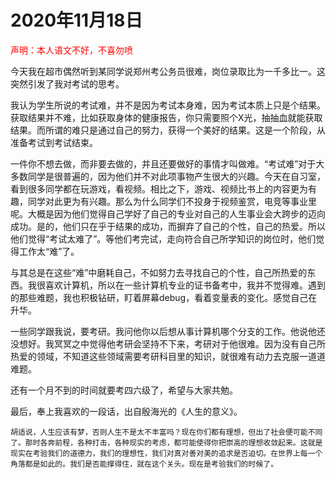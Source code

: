 # 2020年11月18日

<font color="red">声明：本人语文不好，不喜勿喷 </font>

今天我在超市偶然听到某同学说郑州考公务员很难，岗位录取比为一千多比一。这突然引发了我对考试的思考。

我认为学生所说的考试难，并不是因为考试本身难，因为考试本质上只是个结果。获取结果并不难，比如获取身体的健康报告，你只需要照个X光，抽抽血就能获取结果。而所谓的难只是通过自己的努力，获得一个美好的结果。这是一个阶段，从准备考试到考试结束。

一件你不想去做，而非要去做的，并且还要做好的事情才叫做难。“考试难”对于大多数同学是很普遍的，因为他们并不对此项事物产生很大的兴趣。今天在自习室，看到很多同学都在玩游戏，看视频。相比之下，游戏、视频比书上的内容更为有趣，同学对此更为有兴趣。那么为什么同学们不投身于视频鉴赏，电竞等事业里呢。大概是因为他们觉得自己学好了自己的专业对自己的人生事业会大跨步的迈向成功。是的，他们只在乎于结果的成功，而摒弃了自己的个性，自己的热爱。所以他们觉得“考试太难了”。等他们考完试，走向符合自己所学知识的岗位时，他们觉得工作太“难”了。

与其总是在这些“难”中磨耗自己，不如努力去寻找自己的个性，自己所热爱的东西。我很喜欢计算机，所以在一些计算机专业的证书备考中，我并不觉得难。遇到的那些难题，我也积极钻研，盯着屏幕debug，看着变量表的变化。感觉自己在升华。

一些同学跟我说，要考研。我问他你以后想从事计算机哪个分支的工作。他说他还没想好。我冥冥之中觉得他考研会坚持不下来，考研对于他很难。因为没有自己所热爱的领域，不知道这些领域需要考研科目里的知识，就很难有动力去克服一道道难题。

还有一个月不到的时间就要考四六级了，希望与大家共勉。

最后，奉上我喜欢的一段话，出自殷海光的《人生的意义》。

```
胡适说，人生应该有梦，否则人生不是太不丰富吗？现在你们都有理想，但出了社会便可能不同了。那时各奔前程，各种打击，各种现实的考虑，都可能使得你把崇高的理想收敛起来。这就是现实在考验我们的道德力，我们的理想性，我们对真对善对美的追求是否迫切。在世界上每一个角落都是如此的。我们是否能撑得住，就在这个关头。现在是考验我们的时候了。
```

